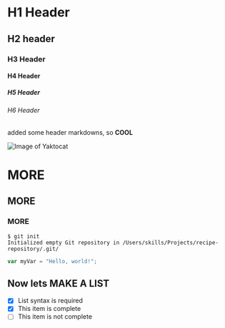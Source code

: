 # H1 Header 

## H2 header 

### H3  Header

#### H4 Header

##### H5 Header

###### H6 Header

added some header markdowns, so  **COOL**


![Image of Yaktocat](https://octodex.github.com/images/yaktocat.png)

# MORE 

## MORE

### MORE

```
$ git init
Initialized empty Git repository in /Users/skills/Projects/recipe-repository/.git/
```

``` javascript
var myVar = "Hello, world!";
```

## Now lets **MAKE A LIST**

- [x] List syntax is required
- [x] This item is complete
- [ ] This item is not complete
